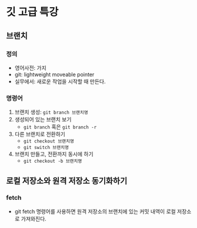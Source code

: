 # 깃 고급 특강

## 브랜치

### 정의
- 영어사전: 가지
- git: lightweight moveable pointer
- 실무에서: 새로운 작업을 시작할 때 만든다.

### 명령어
1. 브랜치 생성: `git branch 브랜치명`
2. 생성되어 있는 브랜치 보기
    - `git branch` 혹은 `git branch -r`
3. 다른 브랜치로 전환하기
    - `git checkout 브랜치명`
    - `git switch 브랜치명`
4. 브랜치 만들고, 전환까지 동시에 하기
    - `git checkout -b 브랜치명`








## 로컬 저장소와 원격 저장소 동기화하기

### fetch
- git fetch 명령어를 사용하면 원격 저장소의 브랜치에 있는 커밋 내역이 로컬 저장소로 가져와진다.